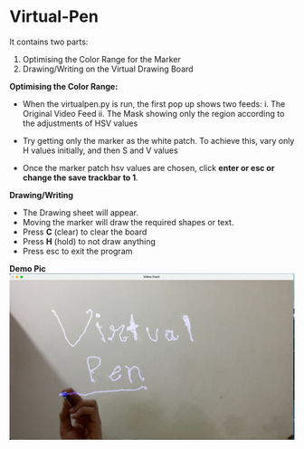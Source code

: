 # Virtual-Pen

It contains two parts:
1. Optimising the Color Range for the Marker
2. Drawing/Writing on the Virtual Drawing Board

**Optimising the Color Range:**
- When the virtualpen.py is run, the first pop up shows two feeds:
i. The Original Video Feed
ii. The Mask showing only the region according to the adjustments of HSV values

- Try getting only the marker as the white patch. To achieve this, vary only H values initially, and then S and V values
- Once the marker patch hsv values are chosen, click **enter or esc or change the save trackbar to 1**. 

**Drawing/Writing** 

- The Drawing sheet will appear. 
- Moving the marker will draw the required shapes or text.
- Press **C** (clear) to clear the board
- Press **H** (hold) to not draw anything
- Press esc to exit the program

**Demo Pic**
![Virtual Pen](Virtual_Pen_Demo.jpeg)
